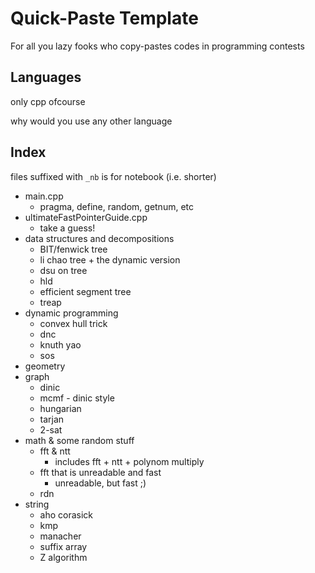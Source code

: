# Quick-Paste Template

For all you lazy fooks who copy-pastes codes in programming contests

## Languages

only cpp ofcourse

why would you use any other language

## Index

files suffixed with `_nb` is for notebook (i.e. shorter)

- main.cpp
  - pragma, define, random, getnum, etc
- ultimateFastPointerGuide.cpp
  - take a guess!
- data structures and decompositions
  - BIT/fenwick tree
  - li chao tree + the dynamic version
  - dsu on tree
  - hld
  - efficient segment tree
  - treap
- dynamic programming
  - convex hull trick
  - dnc
  - knuth yao
  - sos
- geometry
- graph
  - dinic
  - mcmf - dinic style
  - hungarian
  - tarjan
  - 2-sat
- math & some random stuff
  - fft & ntt
    - includes fft + ntt + polynom multiply
  - fft that is unreadable and fast
    - unreadable, but fast ;)
  - rdn
- string
  - aho corasick
  - kmp
  - manacher
  - suffix array
  - Z algorithm
